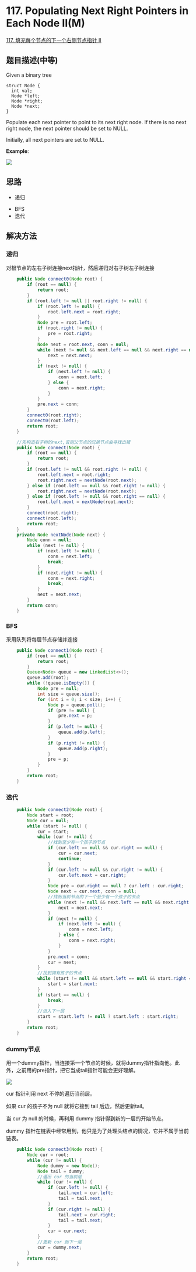 # 117. Populating Next Right Pointers in Each Node II\(M\)
[117. 填充每个节点的下一个右侧节点指针 II](https://leetcode-cn.com/problems/populating-next-right-pointers-in-each-node-ii/)

## 题目描述\(中等\)

Given a binary tree

```
struct Node {  
  int val;  
  Node *left;  
  Node *right;  
  Node *next;  
}
```

Populate each next pointer to point to its next right node. If there is no next right node, the next pointer should be set to NULL.

Initially, all next pointers are set to NULL.

**Example**:

![](../assets/leetcode-note/101-200/117-p-1.png)

## 思路

- 递归
* BFS
* 迭代

## 解决方法

### 递归

对根节点的左右子树连接next指针，然后递归对右子树左子树连接

```java
    public Node connect0(Node root) {
        if (root == null) {
            return root;
        }
        if (root.left != null || root.right != null) {
            if (root.left != null) {
                root.left.next = root.right;
            }
            Node pre = root.left;
            if (root.right != null) {
                pre = root.right;
            }
            Node next = root.next, conn = null;
            while (next != null && next.left == null && next.right == null) {
                next = next.next;
            }
            if (next != null) {
                if (next.left != null) {
                    conn = next.left;
                } else {
                    conn = next.right;
                }
            }
            pre.next = conn;
        }
        connect0(root.right);
        connect0(root.left);
        return root;
    }
```

```java
    //先构造右子树的next,否则父节点的兄弟节点会寻找出错
    public Node connect(Node root) {
        if (root == null) {
            return root;
        }
        if (root.left != null && root.right != null) {
            root.left.next = root.right;
            root.right.next = nextNode(root.next);
        } else if (root.left == null && root.right != null) {
            root.right.next = nextNode(root.next);
        } else if (root.left != null && root.right == null) {
            root.left.next = nextNode(root.next);
        }
        connect(root.right);
        connect(root.left);
        return root;
    }
    private Node nextNode(Node next) {
        Node conn = null;
        while (next != null) {
            if (next.left != null) {
                conn = next.left;
                break;
            }
            if (next.right != null) {
                conn = next.right;
                break;
            }
            next = next.next;
        }
        return conn;
    }
```
### BFS


采用队列将每层节点存储并连接


```java
    public Node connect1(Node root) {
        if (root == null) {
            return root;
        }
        Queue<Node> queue = new LinkedList<>();
        queue.add(root);
        while (!queue.isEmpty()) {
            Node pre = null;
            int size = queue.size();
            for (int i = 0; i < size; i++) {
                Node p = queue.poll();
                if (pre != null) {
                    pre.next = p;
                }
                if (p.left != null) {
                    queue.add(p.left);
                }
                if (p.right != null) {
                    queue.add(p.right);
                }
                pre = p;
            }
        }
        return root;
    }
```


### 迭代

```java
    public Node connect2(Node root) {
        Node start = root;
        Node cur = null;
        while (start != null) {
            cur = start;
            while (cur != null) {
                //找到至少有一个孩子的节点
                if (cur.left == null && cur.right == null) {
                    cur = cur.next;
                    continue;
                }
                if (cur.left != null && cur.right != null) {
                    cur.left.next = cur.right;
                }
                Node pre = cur.right == null ? cur.left : cur.right;
                Node next = cur.next, conn = null;
                //找到当前节点的下一个至少有一个孩子的节点
                while (next != null && next.left == null && next.right == null) {
                    next = next.next;
                }
                if (next != null) {
                    if (next.left != null) {
                        conn = next.left;
                    } else {
                        conn = next.right;
                    }
                }
                pre.next = conn;
                cur = next;
            }
            //找到拥有孩子的节点
            while (start != null && start.left == null && start.right == null) {
                start = start.next;
            }
            if (start == null) {
                break;
            }
            //进入下一层
            start = start.left != null ? start.left : start.right;
        }
        return root;
    }
```

### dummy节点

用一个dummy指针，当连接第一个节点的时候，就将dummy指针指向他。此外，之前用的pre指针，把它当成tail指针可能会更好理解。

![](../assets/leetcode-note/101-200/117-s-4-1.png)

cur 指针利用 next 不停的遍历当前层。

如果 cur 的孩子不为 null 就将它接到 tail 后边，然后更新tail。

当 cur 为 null 的时候，再利用 dummy 指针得到新的一层的开始节点。

dummy 指针在链表中经常用到，他只是为了处理头结点的情况，它并不属于当前链表。

```java
    public Node connect3(Node root) {
        Node cur = root;
        while (cur != null) {
            Node dummy = new Node();
            Node tail = dummy;
            //遍历 cur 的当前层
            while (cur != null) {
                if (cur.left != null) {
                    tail.next = cur.left;
                    tail = tail.next;
                }
                if (cur.right != null) {
                    tail.next = cur.right;
                    tail = tail.next;
                }
                cur = cur.next;
            }
            //更新 cur 到下一层
            cur = dummy.next;
        }
        return root;
    }
```



